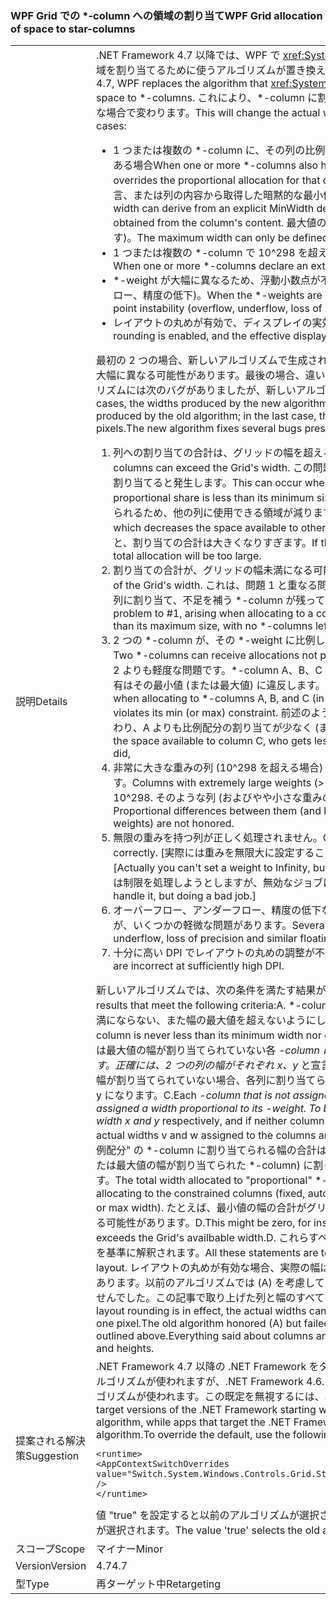 ### <a name="wpf-grid-allocation-of-space-to-star-columns"></a><span data-ttu-id="63ad8-101">WPF Grid での \*-column への領域の割り当て</span><span class="sxs-lookup"><span data-stu-id="63ad8-101">WPF Grid allocation of space to star-columns</span></span>

|   |   |
|---|---|
|<span data-ttu-id="63ad8-102">説明</span><span class="sxs-lookup"><span data-stu-id="63ad8-102">Details</span></span>|<span data-ttu-id="63ad8-103">.NET Framework 4.7 以降では、WPF で <xref:System.Windows.Controls.Grid> が \*-column に領域を割り当てるために使うアルゴリズムが置き換えられます。</span><span class="sxs-lookup"><span data-stu-id="63ad8-103">Starting with the .NET Framework 4.7, WPF replaces the algorithm that <xref:System.Windows.Controls.Grid> uses to allocate space to \*-columns.</span></span> <span data-ttu-id="63ad8-104">これにより、\*-column に割り当てられる実際の幅が、次のようにさまざまな場合で変わります。</span><span class="sxs-lookup"><span data-stu-id="63ad8-104">This will change the actual width assigned to \*-columns in a number of cases:</span></span><ul><li><span data-ttu-id="63ad8-105">1 つまたは複数の \*-column に、その列の比例割り当てを無視する最小値または最大値の幅もある場合</span><span class="sxs-lookup"><span data-stu-id="63ad8-105">When one or more \*-columns also have a minimum or maximum width that overrides the proportional allocation for that colum.</span></span> <span data-ttu-id="63ad8-106">(最小値の幅は、明示的な MinWidth 宣言、または列の内容から取得した暗黙的な最小値に由来する可能性があります。</span><span class="sxs-lookup"><span data-stu-id="63ad8-106">(The minimum width can derive from an explicit MinWidth declaration, or from an implicit minimum obtained from the column's content.</span></span> <span data-ttu-id="63ad8-107">最大値の幅は、明示的な MaxWidth 宣言にのみ由来します)。</span><span class="sxs-lookup"><span data-stu-id="63ad8-107">The maximum width can only be defined explicitly, from a MaxWidth declaration.)</span></span></li><li><span data-ttu-id="63ad8-108">1 つまたは複数の *-column で 10^298 を超える非常に大きな *-weight を宣言した場合。</span><span class="sxs-lookup"><span data-stu-id="63ad8-108">When one or more *-columns declare an extremely large *-weight, greater than 10^298.</span></span></li><li><span data-ttu-id="63ad8-109">\*-weight が大幅に異なるため、浮動小数点が不安定になる場合 (オーバーフロー、アンダーフロー、精度の低下)。</span><span class="sxs-lookup"><span data-stu-id="63ad8-109">When the \*-weights are sufficiently different to encounter floating-point instability (overflow, underflow, loss of precision).</span></span></li><li><span data-ttu-id="63ad8-110">レイアウトの丸めが有効で、ディスプレイの実効 DPI が十分に高い場合。</span><span class="sxs-lookup"><span data-stu-id="63ad8-110">When layout rounding is enabled, and the effective display DPI is sufficiently high.</span></span></li></ul><span data-ttu-id="63ad8-111">最初の 2 つの場合、新しいアルゴリズムで生成される幅は、以前のアルゴリズムで生成される幅と大幅に異なる可能性があります。最後の場合、違いは最大で 1 から 2 ピクセルです。以前のアルゴリズムには次のバグがありましたが、新しいアルゴリズムで修正されました。</span><span class="sxs-lookup"><span data-stu-id="63ad8-111">In the first two cases, the widths produced by the new algorithm can be significantly different from those produced by the old algorithm; in the last case, the difference will be at most one or two pixels.The new algorithm fixes several bugs present in the old algorithm:</span></span><ol><li><span data-ttu-id="63ad8-112">列への割り当ての合計は、グリッドの幅を超える可能性があります。</span><span class="sxs-lookup"><span data-stu-id="63ad8-112">Total allocation to columns can exceed the Grid's width.</span></span> <span data-ttu-id="63ad8-113">この問題は、比例配分が最小サイズ未満の列に領域を割り当てると発生します。</span><span class="sxs-lookup"><span data-stu-id="63ad8-113">This can occur when allocating space to a column whose proportional share is less than its minimum size.</span></span> <span data-ttu-id="63ad8-114">このアルゴリズムでは最小サイズが割り当てられるため、他の列に使用できる領域が減ります。</span><span class="sxs-lookup"><span data-stu-id="63ad8-114">The algorithm allocates the minimum size, which decreases the space available to other columns.</span></span> <span data-ttu-id="63ad8-115">割り当てる \*-column がなくなると、割り当ての合計は大きくなりすぎます。</span><span class="sxs-lookup"><span data-stu-id="63ad8-115">If there are no \*-columns left to allocate, the total allocation will be too large.</span></span></li><li><span data-ttu-id="63ad8-116">割り当ての合計が、グリッドの幅未満になる可能性があります。</span><span class="sxs-lookup"><span data-stu-id="63ad8-116">Total allocation can fall short of the Grid's width.</span></span> <span data-ttu-id="63ad8-117">これは、問題 1 と重なる問題で、比例配分共有が最大サイズを超えている列に割り当て、不足を補う \*-column が残っていない場合に発生します。</span><span class="sxs-lookup"><span data-stu-id="63ad8-117">This is the dual problem to #1, arising when allocating to a column whose proportional share is greater than its maximum size, with no \*-columns left to take up the slack.</span></span></li><li><span data-ttu-id="63ad8-118">2 つの *-column が、その *-weight に比例していない割り当てを受ける可能性があります。</span><span class="sxs-lookup"><span data-stu-id="63ad8-118">Two *-columns can receive allocations not proportional to their *-weights.</span></span> <span data-ttu-id="63ad8-119">これは問題 1、2 よりも軽度な問題です。\*-column A、B、C に (この順序で) 割り当てると、B の比例配分共有はその最小値 (または最大値) に違反します。</span><span class="sxs-lookup"><span data-stu-id="63ad8-119">This is a milder version of #1/#2, arising when allocating to \*-columns A, B, and C (in that order), where B's proportional share violates its min (or max) constraint.</span></span> <span data-ttu-id="63ad8-120">前述のように、これによって列 C に使用できる領域が変わり、A よりも比例配分の割り当てが少なく (または多く) なります。</span><span class="sxs-lookup"><span data-stu-id="63ad8-120">As above, this changes the space available to column C, who gets less (or more) proportional allocation than A did,</span></span></li><li><span data-ttu-id="63ad8-121">非常に大きな重みの列 (10^298 を超える場合) は、すべて 10^298 の重みとして処理されます。</span><span class="sxs-lookup"><span data-stu-id="63ad8-121">Columns with extremely large weights (&gt; 10^298) are all treated as if they had weight 10^298.</span></span> <span data-ttu-id="63ad8-122">そのような列 (およびやや小さな重みの列) の比例配分の差は考慮されません。</span><span class="sxs-lookup"><span data-stu-id="63ad8-122">Proportional differences between them (and between columns with slightly smaller weights) are not honored.</span></span></li><li><span data-ttu-id="63ad8-123">無限の重みを持つ列が正しく処理されません。</span><span class="sxs-lookup"><span data-stu-id="63ad8-123">Columns with inifinte weights are not handled correctly.</span></span> <span data-ttu-id="63ad8-124">[実際には重みを無限大に設定することはできませんが、これは人為的な制限です。</span><span class="sxs-lookup"><span data-stu-id="63ad8-124">[Actually you can't set a weight to Infinity, but this is an artificial restriction.</span></span> <span data-ttu-id="63ad8-125">割り当てコードは制限を処理しようとしますが、無効なジョブになります。]</span><span class="sxs-lookup"><span data-stu-id="63ad8-125">The allocation code was trying to handle it, but doing a bad job.]</span></span></li><li><span data-ttu-id="63ad8-126">オーバーフロー、アンダーフロー、精度の低下などの浮動小数点精度の問題を回避していますが、いくつかの軽微な問題があります。</span><span class="sxs-lookup"><span data-stu-id="63ad8-126">Several minor problems while avoiding overflow, underflow, loss of precision and similar floating-point issues.</span></span></li><li><span data-ttu-id="63ad8-127">十分に高い DPI でレイアウトの丸めの調整が不適切です。</span><span class="sxs-lookup"><span data-stu-id="63ad8-127">Adjustments for layout rounding are incorrect at sufficiently high DPI.</span></span></li></ol><span data-ttu-id="63ad8-128">新しいアルゴリズムでは、次の条件を満たす結果が生成されます。A.</span><span class="sxs-lookup"><span data-stu-id="63ad8-128">The new algorithm produces results that meet the following criteria:A.</span></span> <span data-ttu-id="63ad8-129">\*-column に割り当てられる実際の幅が、幅の最小値未満にならない、また幅の最大値を超えないようにします。B.</span><span class="sxs-lookup"><span data-stu-id="63ad8-129">The actual width assigned to a \*-column is never less than its minimum width nor greater than its maximum width.B.</span></span> <span data-ttu-id="63ad8-130">最小値または最大値の幅が割り当てられていない各 <em>-column に、その <em>-weight に比例した幅を割り当てます。正確には、2 つの列の幅がそれぞれ x</em>、y</em> と宣言され、いずれの列も最小値の幅または最大値の幅が割り当てられていない場合、各列に割り当てられる実際の幅 v と w は同じ比率の v / w == x / y になります。C.</span><span class="sxs-lookup"><span data-stu-id="63ad8-130">Each <em>-column that is not assigned its minimum or maximum width is assigned a width proportional to its <em>-weight. To be precise, if two columns are declared with width x</em> and y</em> respectively, and if neither column receives its minimum or maximum width, the actual widths v and w assigned to the columns are in the same proportion: v / w == x / y.C.</span></span> <span data-ttu-id="63ad8-131">&quot;比例配分&quot; の *-column に割り当てられる幅の合計は、制限された列 (固定、自動、および最小値または最大値の幅が割り当てられた *-column) に割り当てられた後に使用できる領域と同じなります。</span><span class="sxs-lookup"><span data-stu-id="63ad8-131">The total width allocated to &quot;proportional&quot; *-columns is equal to the space available after allocating to the constrained columns (fixed, auto, and *-columns that are allocated their min or max width).</span></span> <span data-ttu-id="63ad8-132">たとえば、最小値の幅の合計がグリッドに使用できる幅を超える場合は、ゼロになる可能性があります。D.</span><span class="sxs-lookup"><span data-stu-id="63ad8-132">This might be zero, for instance if the sum of the minimum widths exceeds the Grid's availbable width.D.</span></span> <span data-ttu-id="63ad8-133">これらすべてのステートメントは &quot;理想的な&quot; レイアウトを基準に解釈されます。</span><span class="sxs-lookup"><span data-stu-id="63ad8-133">All these statements are to be interpreted with respect to the &quot;ideal&quot; layout.</span></span> <span data-ttu-id="63ad8-134">レイアウトの丸めが有効な場合、実際の幅は理想的な幅と最大 1 ピクセル異なる可能性があります。以前のアルゴリズムでは (A) を考慮していましたが、上記の他の条件は考慮されていませんでした。この記事で取り上げた列と幅のすべての情報は、行と高さにも適用されます。</span><span class="sxs-lookup"><span data-stu-id="63ad8-134">When layout rounding is in effect, the actual widths can differ from the ideal widths by as much as one pixel.The old algorithm honored (A) but failed to honor the other criteria in the cases outlined above.Everything said about columns and widths in this article applies as well to rows and heights.</span></span>|
|<span data-ttu-id="63ad8-135">提案される解決策</span><span class="sxs-lookup"><span data-stu-id="63ad8-135">Suggestion</span></span>|<span data-ttu-id="63ad8-136">.NET Framework 4.7 以降の .NET Framework をターゲットとするアプリの場合、既定で新しいアルゴリズムが使われますが、.NET Framework 4.6.2 以前をターゲットとするアプリは以前のアルゴリズムが使われます。この既定を無視するには、次の構成設定を使います。</span><span class="sxs-lookup"><span data-stu-id="63ad8-136">By default, apps that target versions of the .NET Framework starting with the .NET Framework 4.7 will see the new algorithm, while apps that target the .NET Framework 4.6.2 or earlier versions will see the old algorithm.To override the default, use the following configuration setting:</span></span><pre><code class="language-xml">&lt;runtime&gt;&#13;&#10;&lt;AppContextSwitchOverrides value=&quot;Switch.System.Windows.Controls.Grid.StarDefinitionsCanExceedAvailableSpace=true&quot; /&gt;&#13;&#10;&lt;/runtime&gt;&#13;&#10;</code></pre><span data-ttu-id="63ad8-137">値 "true" を設定すると以前のアルゴリズムが選択され、"false" を設定すると新しいアルゴリズムが選択されます。</span><span class="sxs-lookup"><span data-stu-id="63ad8-137">The value 'true' selects the old algorithm, 'false' selects the new algorithm.</span></span>|
|<span data-ttu-id="63ad8-138">スコープ</span><span class="sxs-lookup"><span data-stu-id="63ad8-138">Scope</span></span>|<span data-ttu-id="63ad8-139">マイナー</span><span class="sxs-lookup"><span data-stu-id="63ad8-139">Minor</span></span>|
|<span data-ttu-id="63ad8-140">Version</span><span class="sxs-lookup"><span data-stu-id="63ad8-140">Version</span></span>|<span data-ttu-id="63ad8-141">4.7</span><span class="sxs-lookup"><span data-stu-id="63ad8-141">4.7</span></span>|
|<span data-ttu-id="63ad8-142">型</span><span class="sxs-lookup"><span data-stu-id="63ad8-142">Type</span></span>|<span data-ttu-id="63ad8-143">再ターゲット中</span><span class="sxs-lookup"><span data-stu-id="63ad8-143">Retargeting</span></span>|

